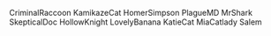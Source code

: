 CriminalRaccoon
KamikazeCat
HomerSimpson
PlagueMD
MrShark
SkepticalDoc
HollowKnight
LovelyBanana
KatieCat
MiaCatlady
Salem
